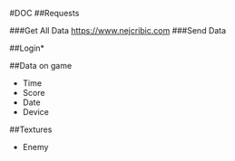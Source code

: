 #DOC
##Requests

###Get All Data
     https://www.nejcribic.com
###Send Data   

##Login*

##Data on game
   * Time
   * Score
   * Date
   * Device
   
   
##Textures
   * Enemy
   

